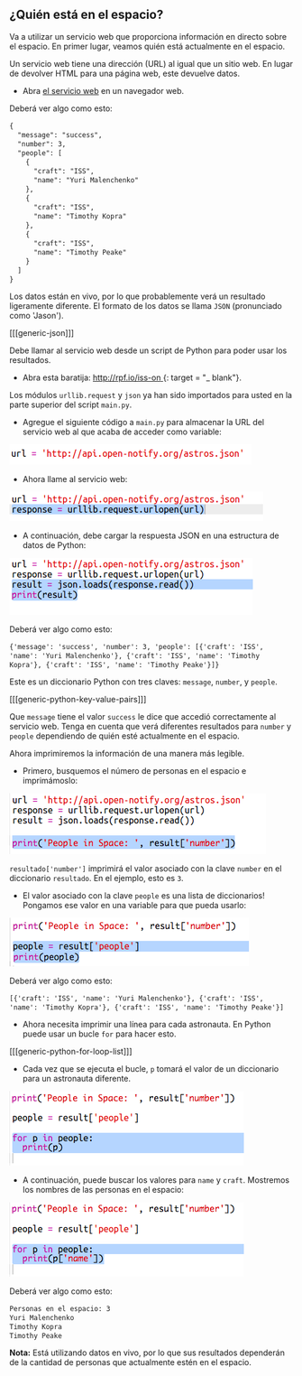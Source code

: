 ## ¿Quién está en el espacio?

Va a utilizar un servicio web que proporciona información en directo sobre el espacio. En primer lugar, veamos quién está actualmente en el espacio.

Un servicio web tiene una dirección (URL) al igual que un sitio web. En lugar de devolver HTML para una página web, este devuelve datos.

+ Abra <a href="http://api.open-notify.org/astros.json" target="_blank">el servicio web</a> en un navegador web.

Deberá ver algo como esto:

    {
      "message": "success",
      "number": 3,
      "people": [
        {
          "craft": "ISS",
          "name": "Yuri Malenchenko"
        },
        {
          "craft": "ISS",
          "name": "Timothy Kopra"
        },
        {
          "craft": "ISS",
          "name": "Timothy Peake"
        }
      ]
    }
    

Los datos están en vivo, por lo que probablemente verá un resultado ligeramente diferente. El formato de los datos se llama `JSON` (pronunciado como 'Jason').

[[[generic-json]]]

Debe llamar al servicio web desde un script de Python para poder usar los resultados.

+ Abra esta baratija: [ http://rpf.io/iss-on ](http://rpf.io/iss-on) {: target = "_ blank"}.

Los módulos `urllib.request` y `json` ya han sido importados para usted en la parte superior del script `main.py`.

+ Agregue el siguiente código a ` main.py ` para almacenar la URL del servicio web al que acaba de acceder como variable:

![captura de pantalla](images/iss-url.png)

+ Ahora llame al servicio web:

![captura de pantalla](images/iss-request.png)

+ A continuación, debe cargar la respuesta JSON en una estructura de datos de Python:

![screenshot](images/iss-result.png)

Deberá ver algo como esto:

    {'message': 'success', 'number': 3, 'people': [{'craft': 'ISS', 'name': 'Yuri Malenchenko'}, {'craft': 'ISS', 'name': 'Timothy Kopra'}, {'craft': 'ISS', 'name': 'Timothy Peake'}]}
    

Este es un diccionario Python con tres claves: `message`, `number`, y `people`.

[[[generic-python-key-value-pairs]]]

Que `message` tiene el valor `success` le dice que accedió correctamente al servicio web. Tenga en cuenta que verá diferentes resultados para `number` y `people` dependiendo de quién esté actualmente en el espacio.

Ahora imprimiremos la información de una manera más legible.

+ Primero, busquemos el número de personas en el espacio e imprimámoslo:

![captura de pantalla](images/iss-number.png)

`resultado['number']` imprimirá el valor asociado con la clave `number` en el diccionario `resultado`. En el ejemplo, esto es `3`.

+ El valor asociado con la clave `people` es una lista de diccionarios! Pongamos ese valor en una variable para que pueda usarlo:

![captura de pantalla](images/iss-people.png)

Deberá ver algo como esto:

    [{'craft': 'ISS', 'name': 'Yuri Malenchenko'}, {'craft': 'ISS', 'name': 'Timothy Kopra'}, {'craft': 'ISS', 'name': 'Timothy Peake'}]
    

+ Ahora necesita imprimir una línea para cada astronauta. En Python puede usar un bucle `for` para hacer esto.

[[[generic-python-for-loop-list]]]

+ Cada vez que se ejecuta el bucle, `p` tomará el valor de un diccionario para un astronauta diferente.

![captura de pantalla](images/iss-people-1a.png)

+ A continuación, puede buscar los valores para `name` y `craft`. Mostremos los nombres de las personas en el espacio:

![captura de pantalla](images/iss-people-2.png)

Deberá ver algo como esto:

    Personas en el espacio: 3
    Yuri Malenchenko
    Timothy Kopra
    Timothy Peake
    

**Nota:** Está utilizando datos en vivo, por lo que sus resultados dependerán de la cantidad de personas que actualmente estén en el espacio.